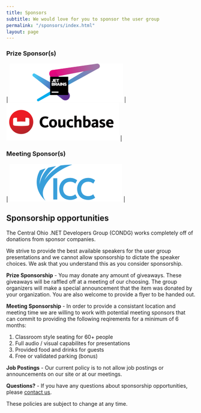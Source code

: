 ```yaml
---
title: Sponsors
subtitle: We would love for you to sponsor the user group
permalink: "/sponsors/index.html"
layout: page
---
```

<style> table { border: 0px; } </style>

### Prize Sponsor(s)

| [![JetBrains](/images/sponsors/jetbrains_small.png "JetBrains")](https://www.jetbrains.com/) | [![CouchBase](/images/sponsors/couchbase_small.png "CouchBase")](https://www.couchbase.com/) |


### Meeting Sponsor(s)

| [![ICC](/images/sponsors/icc_small.png "ICC")](https://www.icctechnology.com/)  |

## Sponsorship opportunities

The Central Ohio .NET Developers Group (CONDG) works completely off of donations from sponsor companies.

We strive to provide the best available speakers for the user group presentations and we cannot allow
sponsorship to dictate the speaker choices. We ask that you understand this as you consider sponsorship.

**Prize Sponsorship** - You may donate any amount of giveaways. These giveaways will be raffled off at
a meeting of our choosing. The group organizers will make a special announcement that the item was 
donated by your organization. You are also welcome to provide a flyer to be handed out.

**Meeting Sponsorship** - In order to provide a consistant location and meeting time we are willing to work
with potential meeting sponsors that can commit to providing the following reqirements for a minimum of 6 months:

1) Classroom style seating for 60+ people
2) Full audio / visual capabilites for presentations
3) Provided food and drinks for guests
4) Free or validated parking (bonus)

**Job Postings** - Our current policy is to not allow job postings or announcements on our site or at our
meetings.

**Questions?** - If you have any questions about sponsorship opportunities, please [contact us](/about/#contact).

These policies are subject to change at any time.
